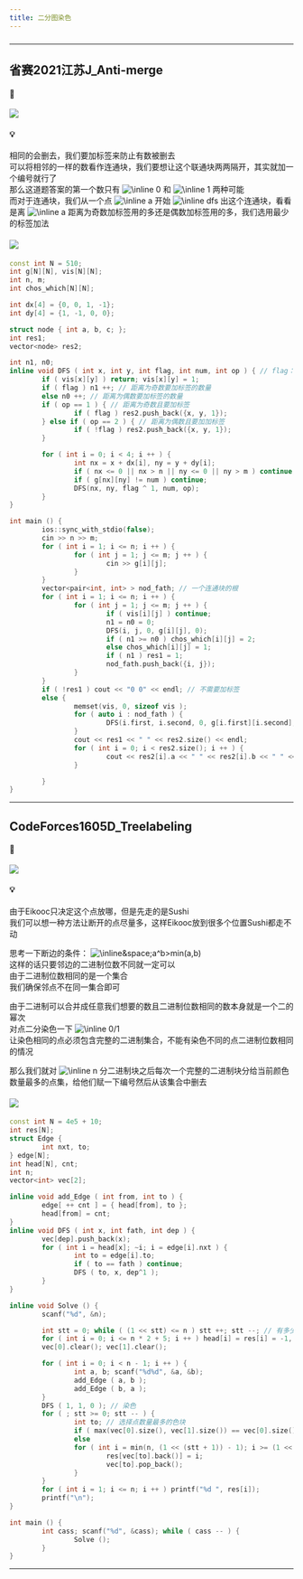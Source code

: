 ```yaml
---
title: 二分图染色
---
```

###  
<hr>

## 省赛2021江苏J_Anti-merge

#### 🔗
<a href="https://codeforces.com/gym/103495/problem/J"><img src="https://s2.loli.net/2022/01/08/Et2roMNiYj137Is.png"></a>

#### 💡
相同的会删去，我们要加标签来防止有数被删去  
可以将相邻的一样的数看作连通块，我们要想让这个联通块两两隔开，其实就加一个编号就行了  
那么这道题答案的第一个数只有  <img src="https://latex.codecogs.com/svg.image?\inline&space;0" title="\inline 0" /> 和  <img src="https://latex.codecogs.com/svg.image?\inline&space;1" title="\inline 1" /> 两种可能  
而对于连通块，我们从一个点  <img src="https://latex.codecogs.com/svg.image?\inline&space;a" title="\inline a" />  开始  <img src="https://latex.codecogs.com/svg.image?\inline&space;dfs" title="\inline dfs" /> 出这个连通块，看看是离  <img src="https://latex.codecogs.com/svg.image?\inline&space;a" title="\inline a" /> 距离为奇数加标签用的多还是偶数加标签用的多，我们选用最少的标签加法  

#### <img src="https://img-blog.csdnimg.cn/20210713144601841.png" >

```cpp
const int N = 510;
int g[N][N], vis[N][N];
int n, m;
int chos_which[N][N];

int dx[4] = {0, 0, 1, -1};
int dy[4] = {1, -1, 0, 0};

struct node { int a, b, c; };
int res1;
vector<node> res2;

int n1, n0;
inline void DFS ( int x, int y, int flag, int num, int op ) { // flag：0计数，12加标签
        if ( vis[x][y] ) return; vis[x][y] = 1;
        if ( flag ) n1 ++; // 距离为奇数要加标签的数量
        else n0 ++; // 距离为偶数要加标签的数量
        if ( op == 1 ) { // 距离为奇数且要加标签
                if ( flag ) res2.push_back({x, y, 1});
        } else if ( op == 2 ) { // 距离为偶数且要加加标签
                if ( !flag ) res2.push_back({x, y, 1});
        }

        for ( int i = 0; i < 4; i ++ ) {
                int nx = x + dx[i], ny = y + dy[i];
                if ( nx <= 0 || nx > n || ny <= 0 || ny > m ) continue;
                if ( g[nx][ny] != num ) continue;
                DFS(nx, ny, flag ^ 1, num, op);
        }
}

int main () {
        ios::sync_with_stdio(false);
        cin >> n >> m;
        for ( int i = 1; i <= n; i ++ ) {
                for ( int j = 1; j <= m; j ++ ) {
                        cin >> g[i][j];
                }
        }
        vector<pair<int, int> > nod_fath; // 一个连通块的根
        for ( int i = 1; i <= n; i ++ ) {
                for ( int j = 1; j <= m; j ++ ) {
                        if ( vis[i][j] ) continue;
                        n1 = n0 = 0;
                        DFS(i, j, 0, g[i][j], 0);
                        if ( n1 >= n0 ) chos_which[i][j] = 2;
                        else chos_which[i][j] = 1;
                        if ( n1 ) res1 = 1;
                        nod_fath.push_back({i, j});
                }
        }
        if ( !res1 ) cout << "0 0" << endl; // 不需要加标签
        else {
                memset(vis, 0, sizeof vis );
                for ( auto i : nod_fath ) {
                        DFS(i.first, i.second, 0, g[i.first][i.second], chos_which[i.first][i.second]);
                }
                cout << res1 << " " << res2.size() << endl;
                for ( int i = 0; i < res2.size(); i ++ ) {
                        cout << res2[i].a << " " << res2[i].b << " " << res2[i].c << endl;
                }

        }
}
```

<hr>

## CodeForces1605D_Treelabeling

#### 🔗
<a href="https://codeforces.com/contest/1605/problem/D"><img src="https://i.loli.net/2021/11/13/LgVPJUDRoGFruC9.png"></a>

#### 💡
由于Eikooc只决定这个点放哪，但是先走的是Sushi  
我们可以想一种方法让断开的点尽量多，这样Eikooc放到很多个位置Sushi都走不动  
  
思考一下断边的条件： <img src="https://latex.codecogs.com/svg.image?\inline&space;a\oplus&space;b>min(a,b)" title="\inline&space;a^b>min(a,b)" />  
这样的话只要邻边的二进制位数不同就一定可以  
由于二进制位数相同的是一个集合  
我们确保邻点不在同一集合即可  

由于二进制可以合并成任意我们想要的数且二进制位数相同的数本身就是一个二的幂次      
对点二分染色一下  <img src="https://latex.codecogs.com/svg.image?\inline&space;0/1" title="\inline 0/1" />   
让染色相同的点必须包含完整的二进制集合，不能有染色不同的点二进制位数相同的情况  
  
那么我们就对  <img src="https://latex.codecogs.com/svg.image?\inline&space;n" title="\inline n" />  分二进制块之后每次一个完整的二进制块分给当前颜色数量最多的点集，给他们赋一下编号然后从该集合中删去  


#### <img src="https://img-blog.csdnimg.cn/20210713144601841.png" >

```cpp
const int N = 4e5 + 10;
int res[N];
struct Edge {
        int nxt, to;
} edge[N];
int head[N], cnt;
int n; 
vector<int> vec[2];

inline void add_Edge ( int from, int to ) {
        edge[ ++ cnt ] = { head[from], to };
        head[from] = cnt;
}
inline void DFS ( int x, int fath, int dep ) {
        vec[dep].push_back(x);
        for ( int i = head[x]; ~i; i = edge[i].nxt ) {
                int to = edge[i].to;
                if ( to == fath ) continue;
                DFS ( to, x, dep^1 );
        }
}

inline void Solve () {
        scanf("%d", &n);

        int stt = 0; while ( (1 << stt) <= n ) stt ++; stt --; // 有多少个二进制块
        for ( int i = 0; i <= n * 2 + 5; i ++ ) head[i] = res[i] = -1, cnt = 0;
        vec[0].clear(); vec[1].clear();

        for ( int i = 0; i < n - 1; i ++ ) {
                int a, b; scanf("%d%d", &a, &b);
                add_Edge ( a, b );
                add_Edge ( b, a );
        }
        DFS ( 1, 1, 0 ); // 染色
        for ( ; stt >= 0; stt -- ) {
                int to; // 选择点数量最多的色块
                if ( max(vec[0].size(), vec[1].size()) == vec[0].size() ) to = 0; 
                else                                                      to = 1;
                for ( int i = min(n, (1 << (stt + 1)) - 1); i >= (1 << stt); i -- ) { // 一个完整的二进制块
                        res[vec[to].back()] = i;
                        vec[to].pop_back();
                }
        }
        for ( int i = 1; i <= n; i ++ ) printf("%d ", res[i]);
        printf("\n");
}

int main () {
        int cass; scanf("%d", &cass); while ( cass -- ) {
                Solve ();
        }
}
```

<hr>
